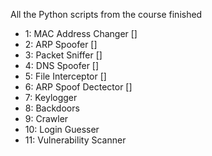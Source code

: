 All the Python scripts from the course finished 
  - 1: MAC Address Changer [] 
  - 2: ARP Spoofer []
  - 3: Packet Sniffer []
  - 4: DNS Spoofer []
  - 5: File Interceptor []
  - 6: ARP Spoof Dectector []
  - 7: Keylogger
  - 8: Backdoors
  - 9: Crawler
  - 10: Login Guesser
  - 11: Vulnerability Scanner
